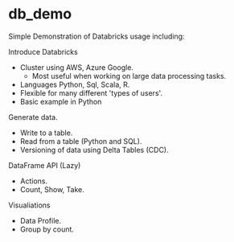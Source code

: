 # db_demo

Simple Demonstration of Databricks usage including: 

Introduce Databricks

- Cluster using AWS, Azure Google.
  - Most useful when working on large data processing tasks.
- Languages Python, Sql, Scala, R.
- Flexible for many different 'types of users'.
- Basic example in Python

Generate data.
- Write to a table.
- Read from a table (Python and SQL).
- Versioning of data using Delta Tables (CDC).

DataFrame API (Lazy)
- Actions.
- Count, Show, Take.


Visualiations

- Data Profile.
- Group by count.
